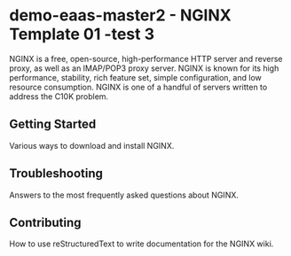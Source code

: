 # demo-eaas-master2 - NGINX Template 01 -test 3
NGINX is a free, open-source, high-performance HTTP server and reverse proxy, as well as an IMAP/POP3 proxy server. NGINX is known for its high performance, stability, rich feature set, simple configuration, and low resource consumption. NGINX is one of a handful of servers written to address the C10K problem.


## Getting Started
Various ways to download and install NGINX.

## Troubleshooting
Answers to the most frequently asked questions about NGINX.

## Contributing
How to use reStructuredText to write documentation for the NGINX wiki.
